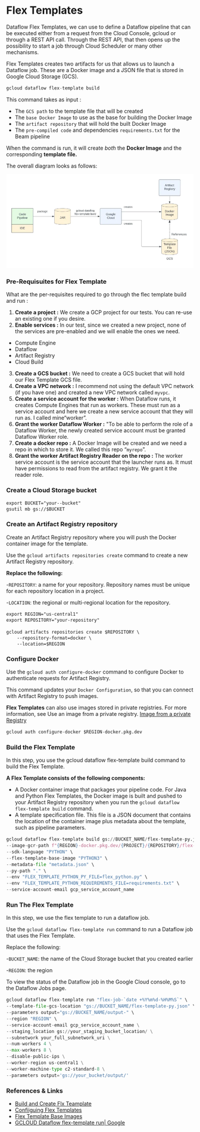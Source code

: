 # Flex Templates 

Dataflow Flex Templates, we can use to define a Dataflow pipeline that can be executed either from a request from the Cloud Console, gcloud or through a REST API call. Through the REST API, that then opens up the possibility to start a job through Cloud Scheduler or many other mechanisms.

Flex Templates creates two artifacts for us that allows us to launch a Dataflow job. These are a Docker image and a JSON file that is stored in Google Cloud Storage (GCS).

```python
gcloud dataflow flex-template build
```

This command takes as input :

* The `GCS path` to the template file that will be created
* The `base Docker Image` to use as the base for building the Docker Image
* The `artifact repository` that will hold the built Docker Image
* The `pre-compiled code` and dependencies `requirements.txt` for the Beam pipeline

When the command is run, it will create *both* the **Docker Image** and the corresponding **template file.**

The overall diagram looks as follows:

![flex Template Architecture](image/FlexTemplate/1718884541970.png)

### Pre-Requisuites for Flex Template

What are the per-requisites required to go through the flec template build and run :

1. **Create a project :** We create a GCP project for our tests. You can re-use an existing one if you desire.
2. **Enable services :** In our test, since we created a new project, none of the services are pre-enabled and we will enable the ones we need.

* Compute Engine
* Dataflow
* Artifact Registry
* Cloud Build

3. **Create a GCS bucket :** We need to create a GCS bucket that will hold our Flex Template GCS file.
4. **Create a VPC network :** I recommend not using the default VPC network (if you have one) and created a new VPC network called `myvpc`.
5. **Create a service account for the worker :** When Dataflow runs, it creates Compute Engines that run as workers. These must run as a service account and here we create a new service account that they will run as. I called mine“worker”.
6. **Grant the worker Dataflow Worker :** "To be able to perform the role of a Dataflow Worker, the newly created service account must be granted Dataflow Worker role.
7. **Create a docker repo :** A Docker Image will be created and we need a repo in which to store it. We called this repo “`myrepo`”.
8. **Grant the worker Artifact Registry Reader on the repo :** The worker service account is the service account that the launcher runs as. It must have permissions to read from the artifact registry. We grant it the reader role.


### Create a Cloud Storage bucket

```shell
export BUCKET="your--bucket"
gsutil mb gs://$BUCKET
```

### Create an Artifact Registry repository

Create an Artifact Registry repository where you will push the Docker container image for the template.

Use the `gcloud artifacts repositories create` command to create a new Artifact Registry repository.

**Replace the following:**

-`REPOSITORY`: a name for your repository. Repository names must be unique for each repository location in a project.

-`LOCATION`: the regional or multi-regional location for the repository.

```shell
export REGION="us-central1"
export REPOSITORY="your-repository"

gcloud artifacts repositories create $REPOSITORY \
    --repository-format=docker \
    --location=$REGION
```

### Configure Docker

Use the `gcloud auth configure-docker` command to configure Docker to authenticate requests for Artifact Registry.

This command updates your `Docker Configuration`, so that you can connect with Artifact Registry to push images.

**Flex Templates** can also use images stored in private registries. For more information, see Use an image from a private registry. [Image from a private Registry](https://cloud.google.com/dataflow/docs/guides/templates/configuring-flex-templates#use_an_image_from_a_private_registry)

```python
gcloud auth configure-docker $REGION-docker.pkg.dev
```

### Build the Flex Template

In this step, you use the gcloud dataflow flex-template build command to build the Flex Template.

**A Flex Template consists of the following components:**

- A Docker container image that packages your pipeline code. For Java and Python Flex Templates, the Docker image is built and pushed to your Artifact Registry repository when you run the `gcloud dataflow flex-template build` command.
- A template specification file. This file is a JSON document that contains the location of the container image plus metadata about the template, such as pipeline parameters.

```python
gcloud dataflow flex-template build gs://BUCKET_NAME/flex-template-py.json \
--image-gcr-path f"{REGION}-docker.pkg.dev/{PROJECT}/{REPOSITORY}/flex-python:latest" \
--sdk-language "PYTHON" \
--flex-template-base-image "PYTHON3" \
--metadata-file "metadata.json" \
--py-path "." \
--env "FLEX_TEMPLATE_PYTHON_PY_FILE=flex_python.py" \
--env "FLEX_TEMPLATE_PYTHON_REQUIREMENTS_FILE=requirements.txt" \
--service-account-email gcp_service_account_name
```

### Run The Flex Template

In this step, we use the flex template to run a dataflow job.

Use the `gcloud dataflow flex-template run` command to run a Dataflow job that uses the Flex Template.

Replace the following:

-`BUCKET_NAME`: the name of the Cloud Storage bucket that you created earlier

-`REGION`: the region

To view the status of the Dataflow job in the Google Cloud console, go to the Dataflow Jobs page.

```python
gcloud dataflow flex-template run "flex-job-`date +%Y%m%d-%H%M%S`" \
--template-file-gcs-location "gs://BUCKET_NAME/flex-template-py.json" \
--parameters output="gs://BUCKET_NAME/output-" \
--region "REGION" \
--service-account-email gcp_service_account_name \
--staging_location gs://your_staging_bucket_location/ \
--subnetwork your_full_subnetwork_uri \
--num-workers 4 \
--max-workers 8 \
--disable-public-ips \
--worker-region us-central1 \
--worker-machine-type c2-standard-8 \
--parameters output='gs://your_bucket/output/'
```

### References & Links

* [Build and Create Flx Teamplate](https://cloud.google.com/dataflow/docs/guides/templates/using-flex-templates)
* [Confiiguing Flex Templates](https://cloud.google.com/dataflow/docs/guides/templates/configuring-flex-templates)
* [Flex Template Base Images](https://cloud.google.com/dataflow/docs/reference/flex-templates-base-images)
* [GCLOUD Dataflow flex-template run| Google](https://cloud.google.com/sdk/gcloud/reference/dataflow/flex-template/run)
